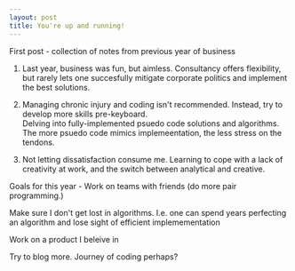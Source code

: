 ```yaml
---
layout: post
title: You're up and running!
---
```


First post - collection of notes from previous year of business
1. Last year, business was fun, but aimless.  Consultancy offers flexibility, but rarely lets one succesfully mitigate corporate politics and implement the best solutions.

2. Managing chronic injury and coding isn't recommended.  Instead, try to develop more skills pre-keyboard.  
Delving into fully-implemented psuedo code solutions and algorithms.  The more psuedo code mimics implemeentation, the less stress on the tendons.

3.  Not letting dissatisfaction consume me.  Learning to cope with a lack of creativity at work, and the switch between analytical and creative.  


Goals for this year - 
Work on teams with friends (do more pair programming.)

Make sure I don't get lost in algorithms.  I.e. one can spend years perfecting an algorithm and lose sight of efficient implemementation

Work on a product I beleive in

Try to blog more.  Journey of coding perhaps? 
